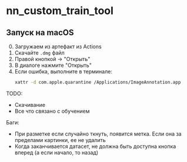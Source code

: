 # nn_custom_train_tool

## Запуск на macOS
0. Загружаем из артефакт из Actions 
1. Скачайте `.dmg` файл
2. Правой кнопкой → "Открыть"
3. В диалоге нажмите "Открыть"
4. Если ошибка, выполните в терминале:
   ```bash
   xattr -d com.apple.quarantine /Applications/ImageAnnotation.app


TODO:
- Скачивание
- Все что связано с обучением

Баги:
- При разметке если случайно ткнуть, появится метка. Если она за пределами картинки, ее не удалить
- Когда заканчивается датасет, не должна быть доступна кнопка вперед (а если начало, то назад)